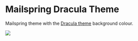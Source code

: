# Mailspring Dracula Theme

Mailspring theme with the [Dracula theme](https://draculatheme.com/) background colour.

<img src="https://raw.githubusercontent.com/Foundry376/Mailspring-Theme-Starter/master/screenshot/custom-theme.png" />

